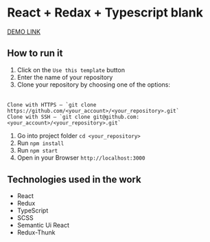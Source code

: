 # React + Redax + Typescript blank

[DEMO LINK](https://andreas-just.github.io/react-redux-typescript-blank/)

## How  to run it

 1. Click on the `Use this template` button
 1. Enter the name of your repository
 1. Clone your repository by choosing one of the options:
 ######
    Clone with HTTPS — `git clone https://github.com/<your_account>/<your_repository>.git`
    Clone with SSH — `git clone git@github.com:<your_account>/<your_repository>.git`
 
 1. Go into project folder `cd <your_repository>`
 1. Run `npm install`
 1. Run `npm start` 
 1. Open in your Browser `http://localhost:3000`

## Technologies used in the work

- React
- Redux
- TypeScript
- SCSS
- Semantic Ui React
- Redux-Thunk

